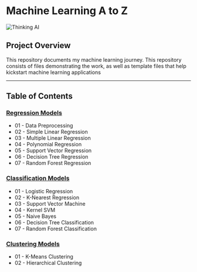 # **Machine Learning A to Z** #
![Thinking AI](https://images.squarespace-cdn.com/content/v1/5feb53185d3dab691b47361b/1609930650139-9NRI63XUJ29Y7E9LEA9G/12eca-machine-learning.gif)

## **Project Overview** ##
This repository documents my machine learning journey. This repository consists of files demonstrating the work, as well as template files that help kickstart machine learning applications

---

##  Table of Contents 
### [Regression Models](https://github.com/jerrvonewing/machine-learning-a-to-z/tree/main/regression)
- 01 - Data Preprocessing
- 02 - Simple Linear Regression
- 03 - Multiple Linear Regression
- 04 - Polynomial Regression
- 05 - Support Vector Regression
- 06 - Decision Tree Regression
- 07 - Random Forest Regression

### [Classification Models](https://github.com/jerrvonewing/machine-learning-a-to-z/tree/main/classification)
- 01 - Logistic Regression
- 02 - K-Nearest Regression
- 03 - Support Vector Machine
- 04 - Kernel SVM
- 05 - Naive Bayes
- 06 - Decision Tree Classification
- 07 - Random Forest Classification

### [Clustering Models]()
- 01 - K-Means Clustering
- 02 - Hierarchical Clustering